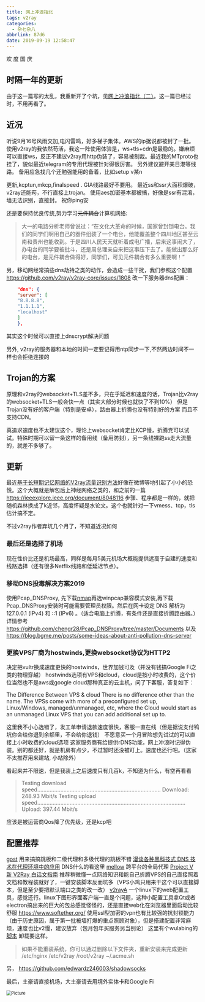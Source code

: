 ```yaml
---
title: 网上冲浪指北
tags: v2ray
categories:
  - 杂七杂八
abbrlink: 87d6
date: 2019-09-19 12:58:47
---
```

欢 度 国 庆
<!-- more -->

## 时隔一年的更新

由于这一篇写的太乱，我重新开了个坑，见[网上冲浪指北（二）](https://zhangjk98.xyz/surfing-the-internet-2/)。这一篇已经过时，不用再看了。

## 近况

听说9月16号风雨交加,电闪雷鸣，好多梯子集体。AWS的ip据说都被封了一批。
使用v2ray的我依然苟活，我这一阵使用体验是，ws+tls+cdn是最稳的。嫌麻烦可以直接ws，反正不建议v2ray用http伪装了，容易被制裁。最近我的MTproto也挂了，貌似最近telegram的专用代理被针对得很厉害。
另外建议避开美日港等线路。
备用应急找几个还勉强能用的备着，比如setup v某n

更新,kcptun,mkcp,finalspeed . GIA线路最好不要用。
最近ss和ssr大面积爆破，v2ray还能苟，不行直接上trojan。
使用aes加密基本都被搞，好像是ssr有混淆，墙无法识别，直接封。
祝你ping安

还是要保持优良传统,努力学习~~元件耦合~~计算机网络:
>大一的电路分析老师曾说过：“在文化大革命的时候，国家曾封锁电台。我们的同学们啊用自己的器件组装了一个电台，他能覆盖整个四川地区甚至云南和贵州也能收到。于是四川人民天天就听着成电广播，后来这事闹大了，办电台的同学要被批斗，还是周总理亲自来把这事压下去了。能做出那么好的电台，是元件耦合做得好，同学们，可见元件耦合有多么重要啊！”

另，移动网经常搞些dns劫持之类的动作，会造成一些干扰，我们参照这个配置
<https://github.com/v2ray/v2ray-core/issues/1808>
改一下服务器dns配置：

```json
    "dns": {
    "server": [
    "8.8.8.8",
    "1.1.1.1",
    "localhost"
    ]
    },
```

其实这个时候可以直接上dnscrypt解决问题

另外, v2ray的服务器和本地的时间一定要记得用ntp同步一下,不然两边时间不一样也会拒绝连接的

## Trojan的方案

原理和v2ray的websocket+TLS差不多，只在乎延迟和速度的话，Trojan比v2ray的websocket+TLS一般会快一点（其实大部分时候也就快了不到10%）
但是Trojan没有好的客户端（特别是安卓），路由器上折腾也没有特别好的方案
而且不支持CDN。

真追求速度也不太建议这个，理论上websocket肯定比KCP慢，折腾党可以试试。特殊时期可以留一条这样的备用线（备用防封），另一条线裸跑ss走大流量的，就差不多够了。

## 更新

最近[基于长短期记忆网络的V2ray流量识别方法](https://files.catbox.moe/vmzj04.pdf)好像在微博等地引起了小小的恐慌。这个大概就是解包后上神经网络之类的，和之前的一篇 <https://ieeexplore.ieee.org/document/8048116> 步骤、程序都是一样的，就把随机森林换成了k近邻，高度怀疑是水论文。这个也就针对一下vmess、tcp，tls估计搞不定。

不过v2ray作者弃坑几个月了，不知道近况如何

### 最后还是选择了机场

现在性价比还是机场最高，同样是每月5美元机场大概能提供远高于自建的速度和线路选择（还有很多Netflix线路和低延迟节点）。

### 移动DNS投毒解决方案2019

使用Pcap_DNSProxy, 先下载[nmap](https://nmap.org/download.html)再选winpcap兼容模式安装,再下载Pcap_DNSProxy安装时可能需要管理员权限。然后在网卡设定 DNS 解析为 127.0.0.1 (IPv4) 和 ::1 (IPv6) 。（适合电脑上折腾，有条件还是直接折腾路由器。）
详情参考<https://github.com/chengr28/Pcap_DNSProxy/tree/master/Documents>
以及<https://blog.bgme.me/posts/some-ideas-about-anti-pollution-dns-server>

### 更换VPS厂商为hostwinds,更换websocket协议为HTTP2

决定把vultr换成速度更快的hostwinds，世界加钱可及（并没有钱搞Google Fi之类的物理穿越）
hostwinds选项有VPS和cloud，cloud是按小时收费的，这个价位当然也不是aws或google cloud那种真正的云主机，问了下客服，答复如下：

The Difference Between VPS & cloud
There is no difference other than the name.
The VPSs come with more of a preconfigured set up, Linux/Windows, managed/unmanaged, etc, where the Cloud would start as an unmanaged Linux VPS that you can add additional set up to.

这里我不小心选错了，发工单申请退款速度很快，客服一直在线（但是据说支付鸨坑你会给你退到余额里，不会给你退钱）
不愿意买一个月冒险想先试试的可以直接上小时收费的cloud选项
这家服务商有给提供rDNS功能，网上冲浪时记得伪装。别的都还好，就是机房有点少，不过暂时还没被盯上。速度也还行吧。（这家不太推荐用来建站, 小站除外）

看起来并不限速，但是我装上之后速度只有几百k，不知道为什么，有空再看看
>Testing download speed................................................................................
Download: 248.93 Mbit/s
Testing upload speed................................................................................................
Upload: 397.44 Mbit/s

应该是被运营商Qos降了优先级，还是kcp吧

## 配置推荐

[gost](https://github.com/ginuerzh/gost) 用来搞搞跳板和二级代理和多级代理的跳板不错
[漫谈各种黑科技式 DNS 技术在代理环境中的应用](https://medium.com/@TachyonDevel/漫谈各种黑科技式-dns-技术在代理环境中的应用-62c50e58cbd0) DNS什么的看这里
[mellow](https://github.com/mellow-io/mellow) 跨平台的全局代理
[Project V](https://www.v2ray.com/) [新 V2Ray 白话文指南](https://guide.v2fly.org/)  推荐稍微懂一点网络知识和能自己折腾VPS的自己直接照着文档和教程装就好了，一键安装脚本反而坑多（VPS小鸡只用来干这个可以直接脚本，但是至少要把默认端口之类的改一改）
[v2rayA](https://github.com/mzz2017/V2RayA) 一个linux下的web配置工具，感觉还行。linux下图形界面客户端一直是个问题，这种小配置工具拿Qt或者electron搞出来的巨大的包总感觉怪怪的，还是直接web化在浏览器里面启动比较舒服
<https://www.softether.org/> 使用ssl型加密的vpn也有比较强的抗封锁能力（由于历史原因，属于第一批被墙打爆的重点照顾对象），但是搭建配置非常麻烦，速度也比v2慢，建议放弃（包月包年买服务另当别论）
这里有个wulabing的[脚本](https://github.com/wulabing/V2Ray_ws-tls_bash_onekey)
卸载要这样。
>如果不能重装系统，你可以通过删除以下文件夹，重新安装来完成更新
/etc/nginx
/etc/v2ray
/root/v2ray
~/.acme.sh

另，
https://github.com/edwardz246003/shadowsocks

最后，土豪请直接机场，大土豪请去用境外实体卡和Google Fi

<img src="https://raw.githubusercontent.com/Archaeoraptor/image_resources/ImageofBlog/www.png" alt="Picture" style="zoom:80%;" />
